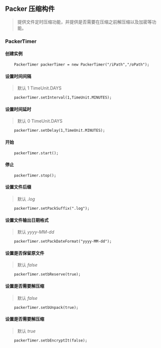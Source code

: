 ## Packer 压缩构件

> 提供文件定时压缩功能，并提供是否需要在压缩之前解压缩以及加密等功能。

### PackerTimer

#### 创建实例

```
	PackerTimer packerTimer = new PackerTimer("/iPath","/oPath");
```
#### 设置时间间隔
> 默认 1 TimeUnit.DAYS

```
	packerTimer.setInterval(1,TimeUnit.MINUTES);
```
#### 设置时间延时
> 默认 0 TimeUnit.DAYS

```
	packerTimer.setDelay(1,TimeUnit.MINUTES);
```
#### 开始

```
	packerTimer.start();
```
#### 停止

```
	packerTimer.stop();
```
#### 设置文件后缀
> 默认 *.log*

```
	packerTimer.setPackSuffix(".log");
```

#### 设置文件输出日期格式
> 默认 *yyyy-MM-dd*

```
	packerTimer.setPackDateFormat("yyyy-MM-dd");
```
#### 设置是否保留原文件
> 默认 *false*

```
	packerTimer.setbReserve(true);
```
#### 设置是否需要解压缩
> 默认 *false*

```
	packerTimer.setbUnpack(true);
```
#### 设置是否需要解压缩
> 默认 *true*

```
	packerTimer.setbEncryptIt(false);
```
